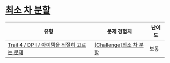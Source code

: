 # [최소 차 분할](https://www.codetree.ai/trails/complete/curated-cards/challenge-minimum-diff-partition)

|유형|문제 경험치|난이도|
|---|---|---|
|[Trail 4 / DP I / 아이템을 적절히 고르는 문제](https://www.codetree.ai/trail-info/intermediate-low/)|[[Challenge]최소 차 분할](https://www.codetree.ai/trails/complete/curated-cards/challenge-minimum-diff-partition/)|보통|

